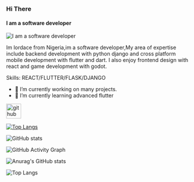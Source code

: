 ### Hi There
#### I am a software developer

![I am a software developer](https://arturssmirnovs.github.io/github-profile-readme-generator/images/banner.png)

Im lordace from Nigeria,im a software developer,My area of expertise include backend development with python django and cross platform mobile development with flutter and dart.
I also enjoy frontend design with react and game development with godot.


Skills: REACT/FLUTTER/FLASK/DJANGO

- 🔭 I’m currently working on many projects. 
- 🌱 I’m currently learning advanced flutter 


[<img src='https://cdn.jsdelivr.net/npm/simple-icons@3.0.1/icons/github.svg' alt='github' height='40'>](https://github.com/lordace-coder)  

[![Top Langs](https://github-readme-stats.vercel.app/api/top-langs/?username=lordace-coder&theme=dracula)](https://github.com/anuraghazra/github-readme-stats)

![GitHub stats](https://github-readme-stats.vercel.app/api?username=lordace-coder&theme=dracula&show_icons=true)  

![GitHub Activity Graph](https://activity-graph.herokuapp.com/graph?username=lordace-coder)  


![Anurag's GitHub stats](https://github-readme-stats.vercel.app/api?username=lordace-coder&show_icons=true&theme=synthwave&hide=contribs,prs)

![Top Langs](https://github-readme-stats.vercel.app/api/top-langs/?username=lordace-coder&hide_progress=true)
